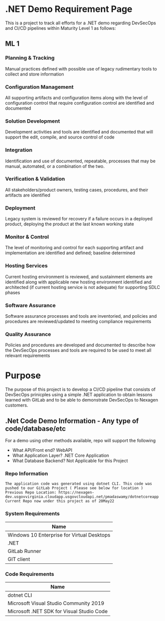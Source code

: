 # .NET Demo Requirement Page
This is a project to track all efforts for a .NET demo regarding DevSecOps and CI/CD pipelines within Maturity Level 1 as follows:

## ML 1​

### Planning & Tracking​
Manual practices defined with possible use of legacy rudimentary tools to collect and store information​
### Configuration Management​
All supporting artifacts and configuration items along with the level of configuration control that require configuration control are identified and documented​
### Solution Development​
Development activities and tools are identified and documented that will support the edit, compile, and source control of code​ 
### Integration​
Identification and use of documented, repeatable, processes that may be manual, automated, or a combination of the two. ​
### Verification & Validation​
All stakeholders/product owners, testing cases, procedures, and their artifacts are identified​
### Deployment​
Legacy system is reviewed for recovery if a failure occurs in a deployed product, deploying the product at the last known working state​
### Monitor & Control​
The level of monitoring and control for each supporting artifact and implementation are identified and defined; baseline determined​
### Hosting Services​
Current hosting environment is reviewed, and sustainment elements are identified  along with applicable new hosting environment identified and architected (if current hosting service is not adequate) for supporting SDLC phases​
### Software Assurance​
Software assurance processes and tools are inventoried, and policies and procedures are reviewed/updated to meeting compliance requirements​
### Quality Assurance​
Policies and procedures are developed and documented to describe how the DevSecOps processes and tools are required to be used to meet all relevant requirements

# Purpose
The purpose of this project is to develop a CI/CD pipeline that consists of DevSecOps prinicples using a simple .NET application to obtain lessons learned with GitLab and to be able to demonstrate DevSecOps to Nexagen customers.

## .Net Code Demo Information - Any type of code/database/etc 
For a demo using other methods available, repo will support the following
- What API/Front end?
WebAPI
- What Application Layer?
.NET Core Application
- What Database Backend?
Not Applicable for this Project

### Repo Information
```
The application code was generated using dotnet CLI. This code was pushed to our GitLab Project ( Please see below for location )
Previous Repo Location: https://nexagen-dev.usgovvirginia.cloudapp.usgovcloudapi.net/pmadaswamy/dotnetcoreapp
Current Repo now under this project as of 20May22
```
### System Requirements
| Name | 
| ------ | 
| Windows 10 Enterprise for Virtual Desktops |
| .NET |
| GitLab Runner |
| GIT client |

### Code Requirements
| Name | 
| ------ |
| dotnet CLI |
| Microsoft Visual Studio Community 2019 |
| Microsoft .NET SDK for Visual Studio Code |

